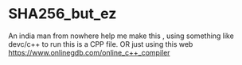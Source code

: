 # SHA256_but_ez
An india man from nowhere help me make this ,
using something like devc/c++ to run this is a CPP file. OR just using this web https://www.onlinegdb.com/online_c++_compiler
